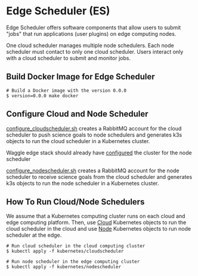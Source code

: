 # Edge Scheduler (ES)

Edge Scheduler offers software components that allow users to submit "jobs" that run applications (user plugins) on edge computing nodes.

One cloud scheduler manages multiple node schedulers. Each node scheduler must contact to only one cloud scheduler. Users interact only with a cloud scheduler to submit and monitor jobs.

## Build Docker Image for Edge Scheduler

```
# Build a Docker image with the version 0.0.0
$ version=0.0.0 make docker
```

## Configure Cloud and Node Scheduler

[configure_cloudscheduler.sh](configure_cloudscheduler.sh) creates a RabbitMQ account for the cloud scheduler to push science goals to node schedulers and generates k3s objects to run the cloud scheduler in a Kubernetes cluster.

Waggle edge stack should already have [configured](https://github.com/waggle-sensor/waggle-edge-stack/blob/main/kubernetes/wes-plugin-scheduler.yaml) the cluster for the node scheduler

[configure_nodescheduler.sh](configure_nodecheduler.sh) creates a RabbitMQ account for the node scheduler to receive science goals from the cloud scheduler and generates k3s objects to run the node scheduler in a Kubernetes cluster.

## How To Run Cloud/Node Schedulers

We assume that a Kubernetes computing cluster runs on each cloud and edge computing platform. Then, use [Cloud](kubernetes/cloudscheduler) Kubernetes objects to run the cloud scheduler in the cloud and use [Node](kubernetes/nodescheduler) Kubernetes objects to run node scheduler at the edge.

```
# Run cloud scheduler in the cloud computing cluster
$ kubectl apply -f kubernetes/cloudscheduler

# Run node scheduler in the edge computing cluster
$ kubectl apply -f kubernetes/nodescheduler
```
